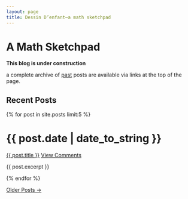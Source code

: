 ```yaml
---
layout: page
title: Dessin D’enfant—a math sketchpad
---
```


A Math Sketchpad
============

**This blog is under construction**

a complete archive of <a href = "./past">past</a> posts are
available via links at the top of the page.

Recent Posts
------------

{% for post in site.posts limit:5 %}
<div class="section list">
  <h1>{{ post.date | date_to_string }}</h1>
  <p class="line">
  <a class="title" href="{{ post.url }}">{{ post.title }}</a>
  <a class="comments" href="{{ post.url }}#disqus_thread">View Comments</a>
  </p>
  <p class="excerpt">{{ post.excerpt }}</p>
</div>
{% endfor %}

<p>
<a href="./past">Older Posts &rarr;</a>
</p>

<script type="text/javascript">
//<![CDATA[
(function() {
		var links = document.getElementsByTagName('a');
		var query = '?';
		for(var i = 0; i < links.length; i++) {
			if(links[i].href.indexOf('#disqus_thread') >= 0) {
				query += 'url' + i + '=' + encodeURIComponent(links[i].href) + '&';
			}
		}
		document.write('<script type="text/javascript" src="https://disqus.com/forums/markreid/get_num_replies.js' + query + '"></' + 'script>');
	})();
//]]>
</script>
